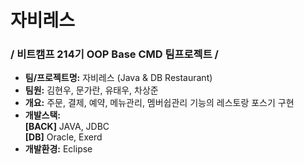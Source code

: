 # 자비레스

### / 비트캠프 214기 OOP Base CMD 팀프로젝트 /
- **팀/프로젝트명:** 자비레스 (Java & DB Restaurant)
- **팀원:** 김현우, 문가란, 유태우, 차상준
- **개요:** 주문, 결제, 예약, 메뉴관리, 멤버쉽관리 기능의 레스토랑 포스기 구현
- **개발스택:**<br />**\[BACK\]** JAVA, JDBC<br />**\[DB\]** Oracle, Exerd
- **개발환경:** Eclipse